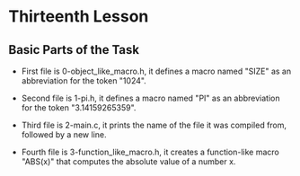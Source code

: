 # Thirteenth Lesson

## Basic Parts of the Task

- First file is 0-object_like_macro.h, it defines a macro named "SIZE" as an abbreviation for the token "1024".

- Second file is 1-pi.h, it defines a macro named "PI" as an abbreviation for the token "3.14159265359".

- Third file is 2-main.c, it prints the name of the file it was compiled from, followed by a new line.

- Fourth file is 3-function_like_macro.h, it creates a function-like macro "ABS(x)" that computes the absolute value of a number x.
